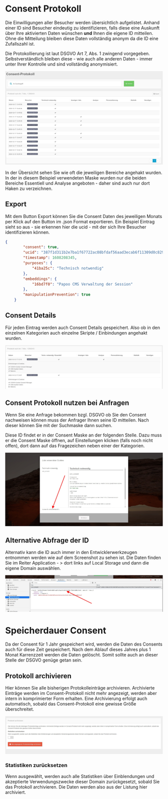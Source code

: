 # Consent Protokoll

Die Einwilligungen aller Besucher werden übersichtlich aufgelistet. Anhand einer ID sind Besucher eindeutig zu identifizieren, falls diese eine Auskunft über Ihre aktivierten Daten wünschen **und** Ihnen die eigene ID mitteilen. Ohne die Mitteilung bleiben diese Daten vollständig anonym da die ID eine Zufallszahl ist.

Die Protokollierung ist laut DSGVO Art 7, Abs. 1 zwingend vorgegeben. Selbstverständlich bleiben diese - wie auch alle anderen Daten - immer unter Ihrer Kontrolle und sind vollständig anonymisiert.

![screenshot-2020.12.17-13_46_18-1608209178770](../assets/screenshot-2020.12.17-13_46_18-1608209178770.jpg)

In der Übersicht sehen Sie wie oft die jeweiligen Bereiche angehakt wurden. In der in diesem Beispiel verwendeten Maske wurden nur die beiden Bereiche Essentiell und Analyse angeboten - daher sind auch nur dort Haken zu verzeichnen.

## Export

Mit dem Button Export können Sie die Consent Daten des jeweiligen Monats per Klick auf den Button im .json Format exportieren. Ein Beispiel Eintrag sieht so aus - sie erkennen hier die ucid - mit der sich Ihre Besucher identifizieren können.

```json
{
        "consent": true,
        "ucid": "387f1d311b2e7ba1f67722ac08bfdaf56aad3ecab6f11309d0c829f4e255af12",
        "timestamp": 1608208345,
        "purposes": {
            "41ba25c": "Technisch notwendig"
        },
        "embeddings": {
            "16bd7f0": "Papoo CMS Verwaltung der Session"
        },
        "manipulationPrevention": true
    }
```



## Consent Details

Für jeden Eintrag werden auch Consent Details gespeichert. Also ob in den einzelnen Kategorien auch einzelne Skripte / Einbindungen angehakt wurden. 

![screenshot-2020.10.12-17_13_51-1602515631145](../assets/screenshot-2020.10.12-17_13_51-1602515631145.jpg)



## Consent Protokoll nutzen bei Anfragen

Wenn Sie eine Anfrage bekommen bzgl. DSGVO ob Sie den Consent nachweisen können muss der Anfrager Ihnen seine ID mitteilen. Nach dieser können Sie mit der Suchmaske dann suchen.

Diese ID findet er in der Consent Maske an der folgenden Stelle. Dazu muss er die Consent Maske öffnen, auf Einstellungen klicken (falls noch nicht offen), dort dann auf das Fragezeichen neben einer der Kategorien.



![screenshot-2020.09.29-17_08_07-CCM19 - Cookie Consent Management Software](../assets/screenshot-2020.09.29-17_08_07-CCM19%20-%20Cookie%20Consent%20Management%20Software.jpg)



## Alternative Abfrage der ID

Alternativ kann die ID auch immer in den Entwicklerwerkzeugen entnommen werden wie auf dem Screenshot zu sehen ist. Die Daten finden Sie im Reiter Application - > dort links auf Local Storage und dann die eigene Domain auswählen.

![screenshot-2020.09.29-17_10_36-nimbus-capture](../assets/screenshot-2020.09.29-17_10_36-nimbus-capture.jpg)



# Speicherdauer Consent

Da der Consent für 1 Jahr gespeichert wird, werden die Daten des Consents auch für diese Zeit gespeichert. Nach dem Ablauf dieses Jahres plus 1 Monat Karrenzzeit werden die Daten gelöscht. Somit sollte auch an dieser Stelle der DSGVO genüge getan sein.

## Protokoll archivieren

Hier können Sie alle bisherigen Protokolleinträge archivieren. Archivierte Einträge werden im Consent-Protokoll nicht mehr angezeigt, werden aber intern in komprimierter Form erhalten. Eine Archivierung erfolgt auch automatisch, sobald das Consent-Protokoll eine gewisse Größe überschreitet.

![screenshot-2020.12.17-13_47_04-1608209224291](../assets/screenshot-2020.12.17-13_47_04-1608209224291.jpg)

### Statistiken zurücksetzen

Wenn ausgewählt, werden auch alle Statistiken über Einblendungen und akzeptierte Verwendungszwecke dieser Domain zurückgesetzt, sobald Sie das Protokoll archivieren. Die Daten werden also aus der Listung hier archiviert.

